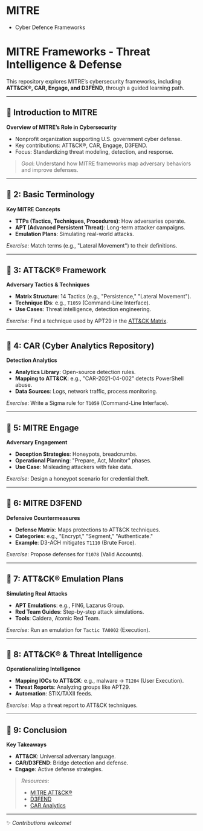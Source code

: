 # MITRE
- Cyber Defence Frameworks

# MITRE Frameworks - Threat Intelligence & Defense 

This repository explores MITRE’s cybersecurity frameworks, including **ATT&CK®, CAR, Engage, and D3FEND**, through a guided learning path.

---

## 📌 Introduction to MITRE
**Overview of MITRE’s Role in Cybersecurity**  
- Nonprofit organization supporting U.S. government cyber defense.  
- Key contributions: ATT&CK®, CAR, Engage, D3FEND.  
- Focus: Standardizing threat modeling, detection, and response.  

> *Goal*: Understand how MITRE frameworks map adversary behaviors and improve defenses.

---

## 🎯 2: Basic Terminology
**Key MITRE Concepts**  
- **TTPs (Tactics, Techniques, Procedures)**: How adversaries operate.  
- **APT (Advanced Persistent Threat)**: Long-term attacker campaigns.  
- **Emulation Plans**: Simulating real-world attacks.  

*Exercise*: Match terms (e.g., "Lateral Movement") to their definitions.

---

## 🎯 3: ATT&CK® Framework
**Adversary Tactics & Techniques**  
- **Matrix Structure**: 14 Tactics (e.g., "Persistence," "Lateral Movement").  
- **Technique IDs**: e.g., `T1059` (Command-Line Interface).  
- **Use Cases**: Threat intelligence, detection engineering.  

*Exercise*: Find a technique used by APT29 in the [ATT&CK Matrix](https://attack.mitre.org/).

---

## 🎯  4: CAR (Cyber Analytics Repository)
**Detection Analytics**  
- **Analytics Library**: Open-source detection rules.  
- **Mapping to ATT&CK**: e.g., "CAR-2021-04-002" detects PowerShell abuse.  
- **Data Sources**: Logs, network traffic, process monitoring.  

*Exercise*: Write a Sigma rule for `T1059` (Command-Line Interface).

---

## 🎯  5: MITRE Engage
**Adversary Engagement**  
- **Deception Strategies**: Honeypots, breadcrumbs.  
- **Operational Planning**: "Prepare, Act, Monitor" phases.  
- **Use Case**: Misleading attackers with fake data.  

*Exercise*: Design a honeypot scenario for credential theft.

---

## 🎯  6: MITRE D3FEND
**Defensive Countermeasures**  
- **Defense Matrix**: Maps protections to ATT&CK techniques.  
- **Categories**: e.g., "Encrypt," "Segment," "Authenticate."  
- **Example**: D3-ACH mitigates `T1110` (Brute Force).  

*Exercise*: Propose defenses for `T1078` (Valid Accounts).

---

## 🎯  7: ATT&CK® Emulation Plans
**Simulating Real Attacks**  
- **APT Emulations**: e.g., FIN6, Lazarus Group.  
- **Red Team Guides**: Step-by-step attack simulations.  
- **Tools**: Caldera, Atomic Red Team.  

*Exercise*: Run an emulation for `Tactic TA0002` (Execution).

---

## 🎯  8: ATT&CK® & Threat Intelligence
**Operationalizing Intelligence**  
- **Mapping IOCs to ATT&CK**: e.g., malware → `T1204` (User Execution).  
- **Threat Reports**: Analyzing groups like APT29.  
- **Automation**: STIX/TAXII feeds.  

*Exercise*: Map a threat report to ATT&CK techniques.

---

## 🎯  9: Conclusion
**Key Takeaways**  
- **ATT&CK**: Universal adversary language.  
- **CAR/D3FEND**: Bridge detection and defense.  
- **Engage**: Active defense strategies.  

> *Resources*:  
> - [MITRE ATT&CK®](https://attack.mitre.org/)  
> - [D3FEND](https://d3fend.mitre.org/)  
> - [CAR Analytics](https://car.mitre.org/)  

---

✨ *Contributions welcome!*  
